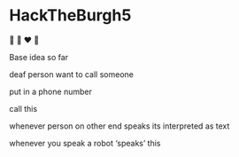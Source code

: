 # HackTheBurgh5
:peach: :eggplant: :heart: :monkey:

Base idea so far

deaf person want to call someone

put in a phone number

call this

whenever person on other end speaks its interpreted as text

whenever you speak a robot ‘speaks’ this
